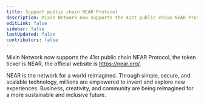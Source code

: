 ```yaml
---
title: Support public chain NEAR Protocol
description: Mixin Network now supports the 41st public chain NEAR Protocol.
editLink: false
sidebar: false
lastUpdated: false
contributors: false
---
```


Mixin Network now supports the 41st public chain NEAR Protocol, the token ticker is NEAR, the official website is https://near.org/.

NEAR is the network for a world reimagined. Through simple, secure, and scalable technology, millions are empowered to invent and explore new experiences. Business, creativity, and community are being reimagined for a more sustainable and inclusive future.